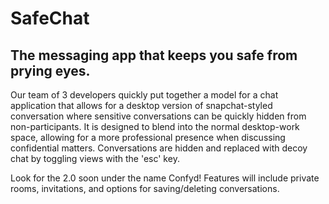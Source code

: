 # SafeChat

## The messaging app that keeps you safe from prying eyes.

Our team of 3 developers quickly put together a model for a chat application that allows for a desktop version of snapchat-styled conversation where sensitive conversations can be quickly hidden from non-participants. It is designed to blend into the normal desktop-work space, allowing for a more professional presence when discussing confidential matters. Conversations are hidden and replaced with decoy chat by toggling views with the 'esc' key. 

Look for the 2.0 soon under the name Confyd! Features will include private rooms, invitations, and options for saving/deleting conversations.
